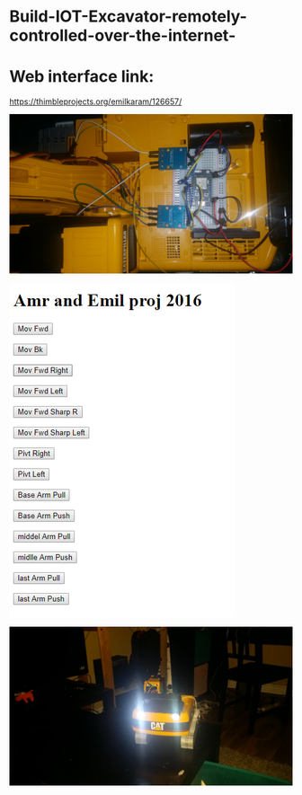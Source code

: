 # Build-IOT-Excavator-remotely-controlled-over-the-internet-

# Web interface link: 
https://thimbleprojects.org/emilkaram/126657/



![](https://github.com/emilkaram/Build-IOT-Excavator-remotely-controlled-over-the-internet-/blob/master/images/20161120_085503.jpg)

![](https://github.com/emilkaram/Build-IOT-Excavator-remotely-controlled-over-the-internet-/blob/master/images/Web_Interface.png)

![](https://github.com/emilkaram/Build-IOT-Excavator-remotely-controlled-over-the-internet-/blob/master/images/20170103_220454.jpg)

